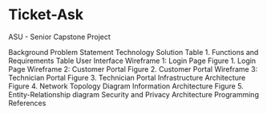 # Ticket-Ask
ASU - Senior Capstone Project

Background
Problem Statement
Technology Solution
Table 1. Functions and Requirements Table
User Interface
Wireframe 1: Login Page
Figure 1. Login Page
Wireframe 2: Customer Portal
Figure 2. Customer Portal
Wireframe 3: Technician Portal
Figure 3. Technician Portal
Infrastructure Architecture
Figure 4. Network Topology Diagram
Information Architecture
Figure 5. Entity-Relationship diagram
Security and Privacy Architecture
Programming
References
